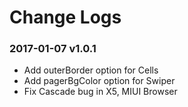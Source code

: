 # Change Logs

### 2017-01-07 v1.0.1
- Add outerBorder option for Cells
- Add pagerBgColor option for Swiper
- Fix Cascade bug in X5, MIUI Browser
